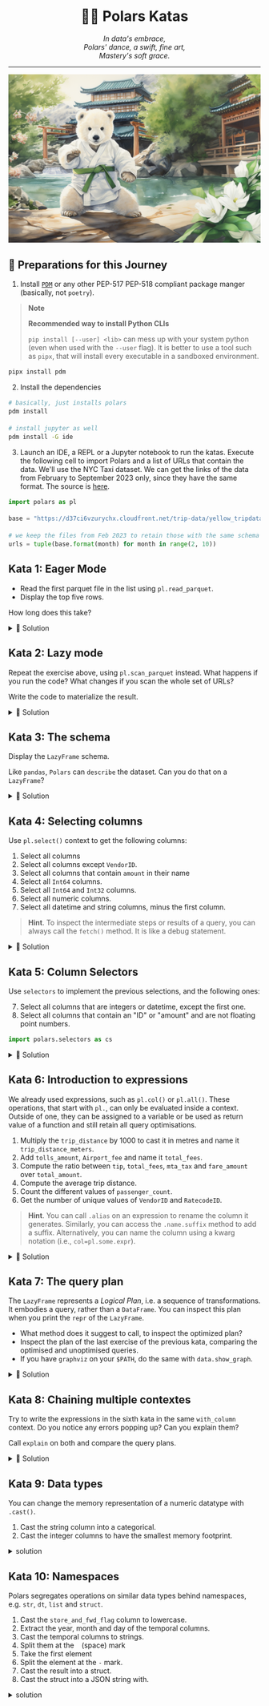 <h1 align="center">🐻‍❄️ Polars Katas</h1>

<div align="center">
    <i>
        In data's embrace,<br>
        Polars' dance, a swift, fine art,<br>
        Mastery's soft grace.
    </i>
</div>

---

![polar-youngling](./public/polars-katas.png)

## 🍱 Preparations for this Journey

1. Install [`PDM`](https://pdm-project.org/latest/#recommended-installation-method) or any other PEP-517 PEP-518 compliant package manger (basically, not `poetry`).

> **Note**
>
> **Recommended way to install Python CLIs**
>
> `pip install [--user] <lib>` can mess up with your system python (even when used with the `--user` flag).
> It is better to use a tool such as `pipx`, that will install every executable in a sandboxed environment.

```bash
pipx install pdm
```

2. Install the dependencies

```bash
# basically, just installs polars
pdm install

# install jupyter as well
pdm install -G ide
```

3. Launch an IDE, a REPL or a Jupyter notebook to run the katas. Execute the following cell to import Polars and a list of URLs that contain the data. We'll use the NYC Taxi dataset. We can get the links of the data from February to September 2023 only, since they have the same format. The source is [here](https://www1.nyc.gov/site/tlc/about/tlc-trip-record-data.page).

```python
import polars as pl

base = "https://d37ci6vzurychx.cloudfront.net/trip-data/yellow_tripdata_2023-{:02d}.parquet"

# we keep the files from Feb 2023 to retain those with the same schema
urls = tuple(base.format(month) for month in range(2, 10))
```

## Kata 1: Eager Mode

* Read the first parquet file in the list using `pl.read_parquet`.
* Display the top five rows.

How long does this take?

<details>
<summary>🔎 Solution</summary>

```python
import polars as pl

url = urls[0]

pl.read_parquet(url).head()
```
</details>

## Kata 2: Lazy mode

Repeat the exercise above, using `pl.scan_parquet` instead. What happens if you run the code? What changes if you scan the whole set of URLs?

Write the code to materialize the result.

<details>
<summary>🔎 Solution</summary>

```python
pl.scan_parquet(url).head().collect()

pl.scan_parquet(urls).head()
```
</details>

## Kata 3: The schema

Display the `LazyFrame` schema.

Like `pandas`, `Polars` can `describe` the dataset. Can you do that on a `LazyFrame`?

<details>
<summary>🔎 Solution</summary>

```python
data = pl.scan_parquet(urls)

data.schema
```
</details>

## Kata 4: Selecting columns

Use `pl.select()` context to get the following columns:

1. Select all columns
2. Select all columns except `VendorID`.
3. Select all columns that contain `amount` in their name
4. Select all `Int64` columns.
5. Select all `Int64` and `Int32` columns.
5. Select all numeric columns.
6. Select all datetime and string columns, minus the first column.

> **Hint**. To inspect the intermediate steps or results of a query, you can always call the `fetch()` method. It is like a debug statement.

<details>
<summary>🔎 Solution</summary>

```python
data = pl.scan_parquet(urls)

# 1. Select all columns
data.select(pl.all())
data.select("*")
# 2. Select all columns except `VendorID`.
data.select(pl.all().except("VendorID"))
# 3. Select all columns that contain `amount` in their name
data.select(pl.col(r"^*amount$"))
# 4. Select all integer columns.
data.select(pl.col(pl.Int64))
# 5. Select all numeric columns.
data.select(pl.col(pl.NUMERIC_DTYPES))
# 6. Select all datetime and string columns.
data.select(pl.col(pl.DateTime), pl.col(pl.Utf8))
```
</details>

## Kata 5: Column Selectors

Use `selectors` to implement the previous selections, and the following ones:

7. Select all columns that are integers or datetime, except the first one.
8. Select all columns that contain an "ID" or "amount" and are not floating point numbers.

```python
import polars.selectors as cs
```

<details>
<summary>🔎 Solution</summary>

```python

# 1. Select all columns
data.select(cs.all())
# 2. Select all columns except `VendorID`.
data.select(~cs.by_name("VendorID"))
# 3. Select all columns that contain `amount` in their name
data.select(cs.contains("amount"))
data.select(cs.matches("*amount"))
# 4. Select all integer columns.
data.select(cs.integer())
# 5. Select all numeric columns.
data.select(cs.numeric())
# 6. Select all datetime and string columns.
data.select(cs.temporal(), cs.string())
data.select(cs.temporal() | cs.string())
# 7. Select all columns that are integers or datetime, except the first one.
data.select(cs.integer() - cs.first() | cs.temporal())
# 8. Select all columns that contain an "ID" or "amount" and are not floating point numbers.
data.select(cs.contains(("ID", "Amount")) | ~cs.float())
```
</details>

## Kata 6: Introduction to expressions

We already used expressions, such as `pl.col()` or `pl.all()`. These operations, that start with `pl.`, can only be evaluated inside a context.
Outside of one, they can be assigned to a variable or be used as return value of a function and still retain all query optimisations.

1. Multiply the `trip_distance` by 1000 to cast it in metres and name it `trip_distance_meters`.
2. Add `tolls_amount`, `Airport_fee` and name it `total_fees`.
3. Compute the ratio between `tip`, `total_fees`, `mta_tax` and `fare_amount` over `total_amount`.
4. Compute the average trip distance.
5. Count the different values of `passenger_count`.
6. Get the number of unique values of `VendorID` and `RatecodeID`.

> **Hint**. You can call `.alias` on an expression to rename the column it generates. Similarly, you can access the `.name.suffix` method to add a suffix. Alternatively, you can name the column using a kwarg notation (i.e., `col=pl.some.expr`).

<details>
<summary>🔎 Solution</summary>

```python
# 1. Multiply the `trip_distance` by 1000 to cast it in metres.
data.with_columns(trip_distance_meters = pl.col("trip_distance") * 1000)
data.with_columns(pl.col("trip_distance").mul(1000).alias("trip_distance_meters"))
data.with_columns(pl.col("trip_distance").mul(1000).name.suffix("_meters"))
# 2. Add `tolls_amount`, `Airport_fee` and name it `total_fees`.
data.with_columns(total_fees=pl.col("tolls_amount") + pl.col("Airport_fee")))
# 3. Compute the ratio between `tip`, `mta_tax` and `fare_amount` over `total_amount`.
data.with_columns(pl.col("tip", "mta_tax", "fare_amount").truediv("total_amount").name.suffix("_pct"))
# 4. Compute the average trip distance.
data.with_columns(pl.col("trip_distance").mean())
# 5. Count the unique values of `passenger_count`.
data.with_columns(pl.col("passenger_count").value_counts())
# 6. Get the unique values of `VendorID` and `RatecodeID`.
data.with_columns(pl.col("VendorID", "RatecodeID").n_unique())
```
</details>

## Kata 7: The query plan

The `LazyFrame` represents a *Logical Plan*, i.e. a sequence of transformations. It embodies a query, rather than a `DataFrame`. You can inspect this plan when you print the `repr` of the `LazyFrame`.

* What method does it suggest to call, to inspect the optimized plan?
* Inspect the plan of the last exercise of the previous kata, comparing the optimised and unoptimised queries.
* If you have `graphviz` on your `$PATH`, do the same with `data.show_graph`.

<details>
<summary>🔎 Solution</summary>

```python
percentage_change = pl.col("tip", "mta_tax", "fare_amount").truediv("total_amount").with_suffix("_pct")
data.with_columns(percentage_change).explain(optimized=True)
data.with_columns(percentage_change).explain(optimized=True)
```
</details>

## Kata 8: Chaining multiple contextes

Try to write the expressions in the sixth kata in the same `with_column` context. Do you notice any errors popping up? Can you explain them?

Call `explain` on both and compare the query plans.

<details>
<summary>🔎 Solution</summary>

```python
data.with_columns(
    pl.col("trip_distance").mul(1000).name.suffix("_meters"),
    pl.col("tolls_amount").add(pl.col("Airport_fee")).alias("total_fees"),
).with_columns(
    pl.col("tip_amount", "total_fees", "mta_tax", "fare_amount").truediv(pl.col("total_amount")).name.suffix("_pct")
).explain()
```
</details>

## Kata 9: Data types

You can change the memory representation of a numeric datatype with `.cast()`.

1. Cast the string column into a categorical.
1. Cast the integer columns to have the smallest memory footprint.

<details>
<summary>solution</summary>

```python
data.select(
    cs.temporal().as_expr().cast(pl.Date),
    cs.string().as_expr().cast(pl.Categorical),
    cs.numeric().shrink_dtype()
)
```
</details>

## Kata 10: Namespaces

Polars segregates operations on similar data types behind namespaces, e.g. `str`, `dt`, `list` and `struct`.

1. Cast the `store_and_fwd_flag` column to lowercase.
2. Extract the year, month and day of the temporal columns.
3. Cast the temporal columns to strings.
  1. Split them at the ` ` (space) mark
  2. Take the first element
  3. Split the element at the `-` mark.
  4. Cast the result into a struct.
  5. Cast the struct into a JSON string with.

<details>
<summary>solution</summary>

```python
data.select(
    cs.temporal().as_expr()
    .cast(pl.Utf8)
    .str.split(" ")
    .list.first()
    .str.split("-")
    .list.to_struct()
    .struct.json_encode()
).fetch()
```
</details>

